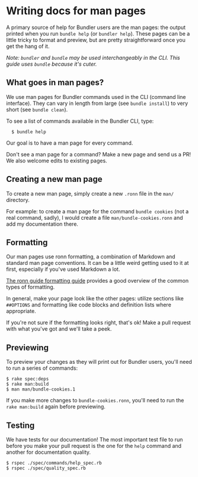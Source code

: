 # Writing docs for man pages

A primary source of help for Bundler users are the man pages: the output printed when you run `bundle help` (or `bundler help`). These pages can be a little tricky to format and preview, but are pretty straightforward once you get the hang of it.

_Note: `bundler` and `bundle` may be used interchangeably in the CLI. This guide uses `bundle` because it's cuter._

## What goes in man pages?

We use man pages for Bundler commands used in the CLI (command line interface). They can vary in length from large (see `bundle install`) to very short (see `bundle clean`).

To see a list of commands available in the Bundler CLI, type:

      $ bundle help

Our goal is to have a man page for every command.

Don't see a man page for a command? Make a new page and send us a PR! We also welcome edits to existing pages.

## Creating a new man page

To create a new man page, simply create a new `.ronn` file in the `man/` directory.

For example: to create a man page for the command `bundle cookies` (not a real command, sadly), I would create a file `man/bundle-cookies.ronn` and add my documentation there.

## Formatting

Our man pages use ronn formatting, a combination of Markdown and standard man page conventions. It can be a little weird getting used to it at first, especially if you've used Markdown a lot.

[The ronn guide formatting guide](https://rtomayko.github.io/ronn/ronn.7.html) provides a good overview of the common types of formatting.

In general, make your page look like the other pages: utilize sections like `##OPTIONS` and formatting like code blocks and definition lists where appropriate.

If you're not sure if the formatting looks right, that's ok! Make a pull request with what you've got and we'll take a peek.

## Previewing

To preview your changes as they will print out for Bundler users, you'll need to run a series of commands:

```
$ rake spec:deps
$ rake man:build
$ man man/bundle-cookies.1
```

If you make more changes to `bundle-cookies.ronn`, you'll need to run the `rake man:build` again before previewing.

## Testing

We have tests for our documentation! The most important test file to run before you make your pull request is the one for the `help` command and another for documentation quality.

```
$ rspec ./spec/commands/help_spec.rb
$ rspec ./spec/quality_spec.rb
```
